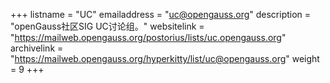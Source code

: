 +++
listname = "UC"
emailaddress = "uc@opengauss.org"
description = "openGauss社区SIG UC讨论组。"
websitelink = "https://mailweb.opengauss.org/postorius/lists/uc.opengauss.org"
archivelink = "https://mailweb.opengauss.org/hyperkitty/list/uc@opengauss.org"
weight =  9
+++